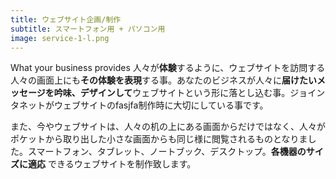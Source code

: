 ```yaml
---
title: ウェブサイト企画/制作
subtitle: スマートフォン用 + パソコン用
image: service-1-l.png
---
```

What your business provides 人々が**体験**するように、ウェブサイトを訪問する人々の画面上にも**その体験を表現**する事。あなたのビジネスが人々に**届けたいメッセージを吟味、デザインして**ウェブサイトという形に落とし込む事。ジョインタネットがウェブサイトのfasjfa制作時に大切にしている事です。


また、今やウェブサイトは、人々の机の上にある画面からだけではなく、人々がポケットから取り出した小さな画面からも同じ様に閲覧されるものとなりました。スマートフォン、タブレット、ノートブック、デスクトップ。**各機器のサイズに適応** できるウェブサイトを制作致します。

